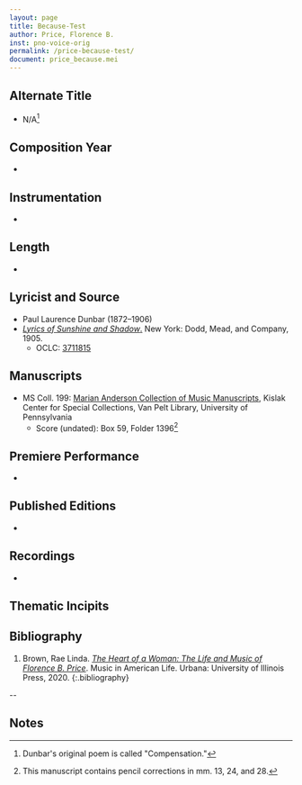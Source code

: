 ```yaml
---
layout: page
title: Because-Test
author: Price, Florence B.
inst: pno-voice-orig
permalink: /price-because-test/
document: price_because.mei
---
```


## Alternate Title
- N/A[^fn1]

## Composition Year
- 

## Instrumentation
- 

## Length
- 

## Lyricist and Source
- Paul Laurence Dunbar (1872&ndash;1906)
- [*Lyrics of Sunshine and Shadow*.](https://books.google.com/books?id=fT4RAAAAYAAJ) New York: Dodd, Mead, and Company, 1905.
     * OCLC: <a href="https://search.worldcat.org/title/3711815" target="_blank">3711815</a>

## Manuscripts
- MS Coll. 199: <a href="https://www.library.upenn.edu/detail/collection/marian-anderson-collection" target="_blank">Marian Anderson Collection of Music Manuscripts</a>, Kislak Center for Special Collections, Van Pelt Library, University of Pennsylvania
    * Score (undated): Box 59, Folder 1396[^fn2]

## Premiere Performance
- 

## Published Editions
- 

## Recordings
- 

## Thematic Incipits
<div id="notation" style="overflow-x: visible"></div>

## Bibliography
1. Brown, Rae Linda. <a href="https://www.worldcat.org/title/1122800180" target="_blank">*The Heart of a Woman: The Life and Music of Florence B. Price*</a>. Music in American Life. Urbana: University of Illinois Press, 2020.
{:.bibliography}

--

## Notes
[^fn1]: Dunbar's original poem is called "Compensation."
[^fn2]: This manuscript contains pencil corrections in mm. 13, 24, and 28.
